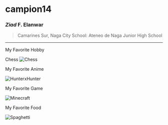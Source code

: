 # campion14
### *Ziad* F. Elanwar
> Camarines Sur, Naga City
> School: Ateneo de Naga Junior High School

---

My Favorite Hobby

Chess
![Chess](https://github.com/user-attachments/assets/b6d8fd6c-6c04-4210-80b9-ba7b343c445b)

My Favorite Anime

![HunterxHunter](https://github.com/user-attachments/assets/95a4728a-c926-4dcf-a94f-20891b17adcb) 

My Favorite Game

![Minecraft](https://github.com/user-attachments/assets/27b9b7ee-45e8-4247-97c6-0a2f20221f56)

My Favorite Food

![Spaghetti](https://github.com/user-attachments/assets/6424ed95-a182-46f2-9bb3-054faa76876c)

